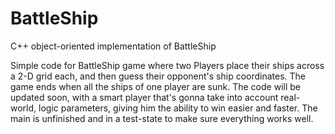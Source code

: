 # BattleShip
C++ object-oriented implementation of BattleShip

Simple code for BattleShip game where two Players place their ships across a 2-D grid each, and then guess 
their opponent's ship coordinates. The game ends when all the ships of one player are sunk. The code will be 
updated soon, with a smart player that's gonna take into account real-world, logic parameters, giving him
the ability to win easier and faster. The main is unfinished and in a test-state to make sure everything works well.

